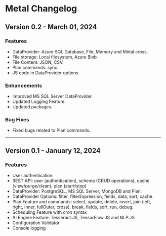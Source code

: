 # Metal Changelog

## Version 0.2 - March 01, 2024

### Features
- DataProvider: Azure SQL Database, File, Memory and Metal cross.
- File storage: Local filesystem, Azure Blob
- File Content: JSON, CSV.
- Plan commands: sync.
- JS code in DataProvider options.

### Enhancements
- Improved MS SQL Server DataProvider.
- Updated Logging Feature.
- Updated packages.

### Bug Fixes
- Fixed bugs related to Plan commands.

---
## Version 0.1 - January 12, 2024

### Features
- User authentication
- REST API: user (authentication), schema (CRUD operations), cache (view/purge/clean), plan (start/stop)
- DataProvider: PostgreSQL, MS SQL Server, MongoDB and Plan.
- DataProvider Options: filter, filterExpression, fields, data, sort, cache.
- Plan Feature and commands: select, update, delete, insert, join (left, right, inner, fullOuter, cross), break, fields, sort, run, debug.
- Scheduling Feature with cron syntax
- AI Engine Feature: Tesseract.JS, TensorFlow.JS and NLP.JS
- Configuration Validator
- Console logging